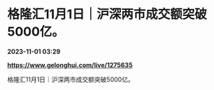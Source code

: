 # 格隆汇11月1日｜沪深两市成交额突破5000亿。

**2023-11-01 03:29**

**https://www.gelonghui.com/live/1275635**

格隆汇11月1日｜沪深两市成交额突破5000亿。